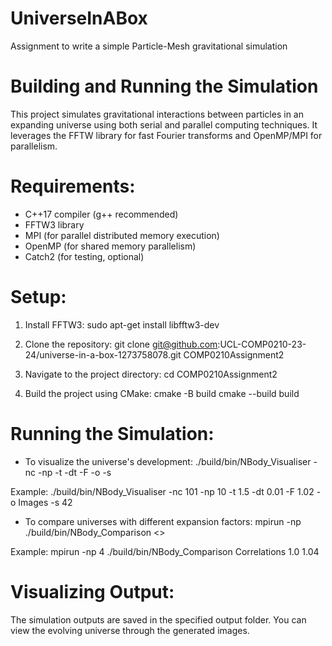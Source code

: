 # UniverseInABox
Assignment to write a simple Particle-Mesh gravitational simulation

# Building and Running the Simulation
This project simulates gravitational interactions between particles in an expanding universe using both serial and parallel computing techniques. It leverages the FFTW library for fast Fourier transforms and OpenMP/MPI for parallelism.

# Requirements:
- C++17 compiler (g++ recommended)
- FFTW3 library
- MPI (for parallel distributed memory execution)
- OpenMP (for shared memory parallelism)
- Catch2 (for testing, optional)

# Setup:

1. Install FFTW3:
sudo apt-get install libfftw3-dev

2. Clone the repository:
git clone git@github.com:UCL-COMP0210-23-24/universe-in-a-box-1273758078.git COMP0210Assignment2

3. Navigate to the project directory:
cd COMP0210Assignment2

4. Build the project using CMake:
cmake -B build
cmake --build build

# Running the Simulation:
- To visualize the universe's development:
./build/bin/NBody_Visualiser -nc <cells> -np <particles per cell> -t <total time> -dt <time step> -F <expansion factor> -o <output folder> -s <random seed>

Example:
./build/bin/NBody_Visualiser -nc 101 -np 10 -t 1.5 -dt 0.01 -F 1.02 -o Images -s 42

- To compare universes with different expansion factors:
mpirun -np <number of processes> ./build/bin/NBody_Comparison <output folder> <min expansion factor> <max expansion factor> <>

Example:
mpirun -np 4 ./build/bin/NBody_Comparison Correlations 1.0 1.04

# Visualizing Output:
The simulation outputs are saved in the specified output folder. You can view the evolving universe through the generated images.